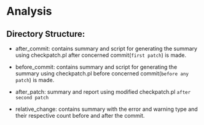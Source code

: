 # Analysis
## Directory Structure:
- after_commit: contains summary and script for generating the summary using checkpatch.pl after concerned commit(`first patch`) is made.

- before_commit: contains summary and script for generating the summary using checkpatch.pl before concerned commit(`before any patch`) is made.

- after_patch: summary and report using modified checkpatch.pl `after second patch`

- relative_change: contains summary with the error and warning type and their respective count before and after the commit.
